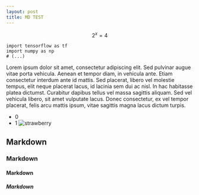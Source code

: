 ```yaml
---
layout: post
title: MD TEST
---
```


$$ 2^x = 4 $$
```
import tensorflow as tf
import numpy as np
# (...)
```
Lorem ipsum dolor sit amet, consectetur adipiscing elit. Sed pulvinar augue vitae porta vehicula. Aenean et tempor diam, in vehicula ante. Etiam consectetur interdum ante id mattis. Sed placerat, libero vel molestie tempus, elit neque placerat lacus, id lacinia sem dui ac nisl. In hac habitasse platea dictumst. Curabitur dapibus tellus vel massa sagittis aliquam. Sed vel vehicula libero, sit amet vulputate lacus. Donec consectetur, ex vel tempor placerat, felis arcu mattis ipsum, vitae sagittis magna lacus dictum turpis.
* 0
* 1
![strawberry]({{site.url}}assets/img/testim.jpg)

## Markdown
### Markdown
#### Markdown
##### Markdown
